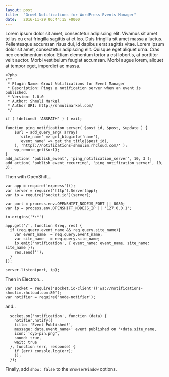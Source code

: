 ```yaml
---
layout: post
title:  "Growl Notifications for WordPress Events Manager"
date:   2016-11-29 06:44:15 +0000
---
```


Lorem ipsum dolor sit amet, consectetur adipiscing elit. Vivamus sit amet tellus eu erat fringilla sagittis at et leo. Duis fringilla sit amet massa a luctus. Pellentesque accumsan risus dui, id dapibus erat sagittis vitae. Lorem ipsum dolor sit amet, consectetur adipiscing elit. Quisque eget aliquet urna. Cras nec condimentum dolor. Etiam elementum tortor a est lobortis, at porttitor velit auctor. Morbi vestibulum feugiat accumsan. Morbi augue lorem, aliquet at tempor eget, imperdiet ac massa.

```
<?php
/**
 * Plugin Name: Growl Notifications for Event Manager
 * Description: Pings a notification server when an event is published. 
 * Version: 1.0.0
 * Author: Shmuli Markel
 * Author URI: http://shmulimarkel.com/
 */

if ( !defined( 'ABSPATH' ) ) exit;

function ping_notification_server( $post_id, $post, $update ) {
    $url = add_query_arg( array(
      'site_name' => get_bloginfo('name'),
      'event_name' => get_the_title($post_id),
    ), 'https://notifications-shmulim.rhcloud.com/' );
    wp_remote_get($url);
}
add_action( 'publish_event', 'ping_notification_server', 10, 3 );
add_action( 'publish_event_recurring', 'ping_notification_server', 10, 3);
```

Then with OpenShift...

```
var app = require('express')();
var server = require('http').Server(app);
var io = require('socket.io')(server);

var port = process.env.OPENSHIFT_NODEJS_PORT || 8080;
var ip = process.env.OPENSHIFT_NODEJS_IP || '127.0.0.1';

io.origins('*:*')

app.get('/', function (req, res) {
  if (req.query.event_name && req.query.site_name){
    var event_name  = req.query.event_name;
    var site_name   = req.query.site_name;
    io.emit('notification', { event_name: event_name, site_name: site_name });
    res.send('');
  }
});
    
server.listen(port, ip);
```

Then in Electron...

```
var socket = require('socket.io-client')('ws://notifications-shmulim.rhcloud.com:80');
var notifier = require('node-notifier');
```

and..

```
  socket.on('notification', function (data) {
    notifier.notify({
    title: 'Event Published!',
    message: data.event_name+' event published on '+data.site_name,
    icon: 'cyp-pin.png',
    sound: true,
    wait: true
  }, function (err, response) {
    if (err) console.log(err);
    });
  });
```

Finally, add `show: false` to the `BrowserWindow` options.

